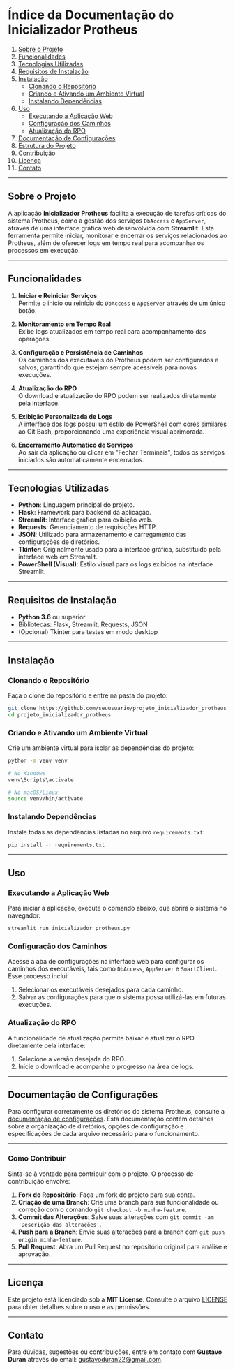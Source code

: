 # Índice da Documentação do Inicializador Protheus

1. [Sobre o Projeto](#sobre-o-projeto)
2. [Funcionalidades](#funcionalidades)
3. [Tecnologias Utilizadas](#tecnologias-utilizadas)
4. [Requisitos de Instalação](#requisitos-de-instalação)
5. [Instalação](#instalação)
    - [Clonando o Repositório](#clonando-o-repositório)
    - [Criando e Ativando um Ambiente Virtual](#criando-e-ativando-um-ambiente-virtual)
    - [Instalando Dependências](#instalando-dependências)
6. [Uso](#uso)
    - [Executando a Aplicação Web](#executando-a-aplicação-web)
    - [Configuração dos Caminhos](#configuração-dos-caminhos)
    - [Atualização do RPO](#atualização-do-rpo)
7. [Documentação de Configurações](#documentação-de-configurações)
8. [Estrutura do Projeto](#estrutura-do-projeto)
9. [Contribuição](#contribuição)
10. [Licença](#licença)
11. [Contato](#contato)

---

## Sobre o Projeto

A aplicação **Inicializador Protheus** facilita a execução de tarefas críticas do sistema Protheus, como a gestão dos serviços `DbAccess` e `AppServer`, através de uma interface gráfica web desenvolvida com **Streamlit**. Esta ferramenta permite iniciar, monitorar e encerrar os serviços relacionados ao Protheus, além de oferecer logs em tempo real para acompanhar os processos em execução.

---

## Funcionalidades

1. **Iniciar e Reiniciar Serviços**  
   Permite o início ou reinício do `DbAccess` e `AppServer` através de um único botão.

2. **Monitoramento em Tempo Real**  
   Exibe logs atualizados em tempo real para acompanhamento das operações.

3. **Configuração e Persistência de Caminhos**  
   Os caminhos dos executáveis do Protheus podem ser configurados e salvos, garantindo que estejam sempre acessíveis para novas execuções.

4. **Atualização do RPO**  
   O download e atualização do RPO podem ser realizados diretamente pela interface.

5. **Exibição Personalizada de Logs**  
   A interface dos logs possui um estilo de PowerShell com cores similares ao Git Bash, proporcionando uma experiência visual aprimorada.

6. **Encerramento Automático de Serviços**  
   Ao sair da aplicação ou clicar em "Fechar Terminais", todos os serviços iniciados são automaticamente encerrados.

---

## Tecnologias Utilizadas

- **Python**: Linguagem principal do projeto.
- **Flask**: Framework para backend da aplicação.
- **Streamlit**: Interface gráfica para exibição web.
- **Requests**: Gerenciamento de requisições HTTP.
- **JSON**: Utilizado para armazenamento e carregamento das configurações de diretórios.
- **Tkinter**: Originalmente usado para a interface gráfica, substituído pela interface web em Streamlit.
- **PowerShell (Visual)**: Estilo visual para os logs exibidos na interface Streamlit.

---

## Requisitos de Instalação

- **Python 3.6** ou superior
- Bibliotecas: Flask, Streamlit, Requests, JSON
- (Opcional) Tkinter para testes em modo desktop

---

## Instalação

### Clonando o Repositório

Faça o clone do repositório e entre na pasta do projeto:

```sh
git clone https://github.com/seuusuario/projeto_inicializador_protheus.git
cd projeto_inicializador_protheus
```

### Criando e Ativando um Ambiente Virtual

Crie um ambiente virtual para isolar as dependências do projeto:

```sh
python -m venv venv

# No Windows
venv\Scripts\activate

# No macOS/Linux
source venv/bin/activate
```

### Instalando Dependências

Instale todas as dependências listadas no arquivo `requirements.txt`:

```sh
pip install -r requirements.txt
```

---

## Uso

### Executando a Aplicação Web

Para iniciar a aplicação, execute o comando abaixo, que abrirá o sistema no navegador:

```sh
streamlit run inicializador_protheus.py
```

### Configuração dos Caminhos

Acesse a aba de configurações na interface web para configurar os caminhos dos executáveis, tais como `DbAccess`, `AppServer` e `SmartClient`. Esse processo inclui:

1. Selecionar os executáveis desejados para cada caminho.
2. Salvar as configurações para que o sistema possa utilizá-las em futuras execuções.

### Atualização do RPO

A funcionalidade de atualização permite baixar e atualizar o RPO diretamente pela interface:

1. Selecione a versão desejada do RPO.
2. Inicie o download e acompanhe o progresso na área de logs.

---

## Documentação de Configurações

Para configurar corretamente os diretórios do sistema Protheus, consulte a [documentação de configurações](docs/CONFIGURACOES_DIRETORIOS.md). Esta documentação contém detalhes sobre a organização de diretórios, opções de configuração e especificações de cada arquivo necessário para o funcionamento.

---
### Como Contribuir

Sinta-se à vontade para contribuir com o projeto. O processo de contribuição envolve:

1. **Fork do Repositório**: Faça um fork do projeto para sua conta.
2. **Criação de uma Branch**: Crie uma branch para sua funcionalidade ou correção com o comando `git checkout -b minha-feature`.
3. **Commit das Alterações**: Salve suas alterações com `git commit -am 'Descrição das alterações'`.
4. **Push para a Branch**: Envie suas alterações para a branch com `git push origin minha-feature`.
5. **Pull Request**: Abra um Pull Request no repositório original para análise e aprovação.

---

## Licença

Este projeto está licenciado sob a **MIT License**. Consulte o arquivo [LICENSE](LICENSE) para obter detalhes sobre o uso e as permissões.

---

## Contato

Para dúvidas, sugestões ou contribuições, entre em contato com **Gustavo Duran** através do email: [gustavoduran22@gmail.com](mailto:gustavoduran22@gmail.com). 
